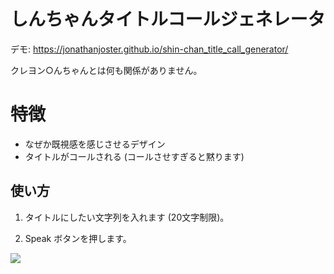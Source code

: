 # しんちゃんタイトルコールジェネレータ

デモ: https://jonathanjoster.github.io/shin-chan_title_call_generator/

クレヨン○んちゃんとは何も関係がありません。

# 特徴
- なぜか既視感を感じさせるデザイン
- タイトルがコールされる (コールさせすぎると黙ります)

## 使い方

1. タイトルにしたい文字列を入れます (20文字制限)。

2. Speak ボタンを押します。

![](https://user-images.githubusercontent.com/53422031/123287163-82e05180-d549-11eb-8d07-f0519db4c91b.png)
